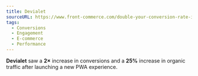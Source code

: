 ```yaml
---
title: Devialet
sourceURL: https://www.front-commerce.com/double-your-conversion-rate-in-16-weeks-devialet-case-study/
tags:
  - Conversions
  - Engagement
  - E-commerce
  - Performance
---
```


**Devialet** saw a **2×** increase in conversions and a **25%** increase in organic traffic after launching a new PWA experience.
